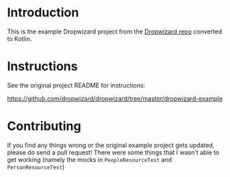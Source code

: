 # Introduction
This is the example Dropwizard project from the [Dropwizard repo](https://github.com/dropwizard/dropwizard/tree/master/dropwizard-example) converted to Kotlin.

# Instructions
See the original project README for instructions:

https://github.com/dropwizard/dropwizard/tree/master/dropwizard-example

# Contributing

If you find any things wrong or the original example project gets updated, please do send a pull request! There were some things that I wasn't able to get working (namely the mocks in `PeopleResourceTest` and `PersonResourceTest`)

